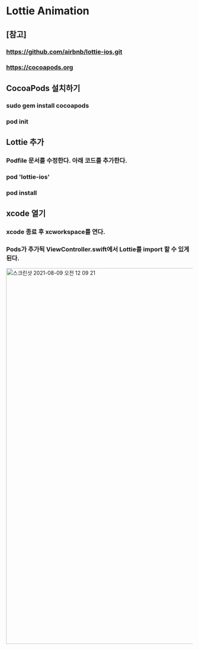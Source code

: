 # Lottie Animation
## [참고]
### https://github.com/airbnb/lottie-ios.git
### https://cocoapods.org
## CocoaPods 설치하기
### sudo gem install cocoapods
### pod init
## Lottie 추가
### Podfile 문서를 수정한다. 아래 코드를 추가한다.
### pod 'lottie-ios'
### pod install
##  xcode 열기
### xcode 종료 후 xcworkspace를 연다.
### Pods가 추가됙 ViewController.swift에서 Lottie를 import 할 수 있게 된다.
<img width="1012" alt="스크린샷 2021-08-09 오전 12 09 21" src="https://user-images.githubusercontent.com/87226868/128636978-6a3751f9-aa64-40b6-bd97-9fa0727f982b.png">
